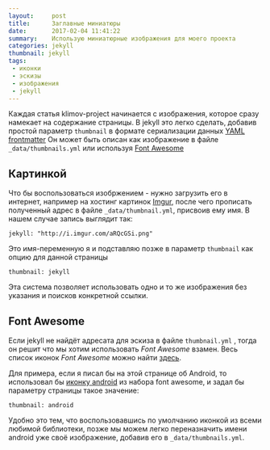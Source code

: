 ```yaml
---
layout:     post
title:      Заглавные миниатюры
date:       2017-02-04 11:41:22
summary:    Использую миниатюрные изображения для моего проекта
categories: jekyll
thumbnail: jekyll
tags:
 - иконки
 - эскизы
 - изображения
 - jekyll
---
```


Каждая статья klimov-project начинается с изображения, которое сразу
намекает на содержание страницы. В jekyll это легко сделать, добавив простой
параметр `thumbnail` в формате сериализации данных [YAML frontmatter][1]
Он может быть описан как изображение в файле `_data/thumbnails.yml` или
используя [Font Awesome][2]

## Картинкой

Что бы воспользоваться изобржением - нужно загрузить его в интернет, например 
на хостинг картинок [Imgur][3], после чего прописать полученный адрес в файле 
`_data/thumbnail.yml`, присвоив ему имя. В нашем случае запись выглядит так:
 
```
jekyll: "http://i.imgur.com/aRQcGSi.png"
```

Это имя-переменную я и подставляю позже в параметр `thumbnail` как опцию для 
данной страницы

```
thumbnail: jekyll
```

Эта система позволяет использовать одно и то же изображения без указания и 
поисков конкретной ссылки.

## Font Awesome

Если jekyll не найдёт адресата для эскиза в файле `thumbnail.yml` , тогда
он решит что мы хотим использовать *Font Awesome* взамен. Весь список иконок
*Font Awesome* можно найти [здесь][4].

Для примера, если я писал бы на этой странице об Android, то использовал бы
[иконку android][5] из набора font awesome, и задал бы параметру страницы такое
значение:

```
thumbnail: android
```

Удобно это тем, что воспользовавшись по умолчанию иконкой из всеми любимой библиотеки,
позже мы можем легко переназначить имени android уже своё изображение, добавив его в
 `_data/thumbnails.yml`. 

[1]: http://jekyllrb.com/docs/frontmatter/
[2]: http://fortawesome.github.io/Font-Awesome/
[3]: http://imgur.com/
[4]: http://fortawesome.github.io/Font-Awesome/icons/
[5]: http://fortawesome.github.io/Font-Awesome/icon/android/
